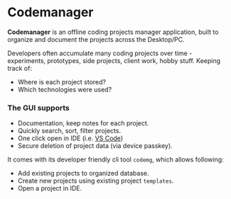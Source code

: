 # Codemanager
**Codemanager** is an offline coding projects manager application, built to organize and document the projects across the Desktop/PC.

Developers often accumulate many coding projects over time - experiments, prototypes, side projects, client work, hobby stuff. Keeping track of:
- Where is each project stored?
- Which technologies were used?

### The GUI supports
- Documentation, keep notes for each project.
- Quickly search, sort, filter projects.
- One click open in IDE (i.e. [VS Code](https://code.visualstudio.com/))
- Secure deletion of project data (via device passkey).

It comes with its developer friendly cli tool `codemg`, which allows
following:
- Add existing projects to organized database.
- Create new projects using existing project `templates`.
- Open a project in IDE.
